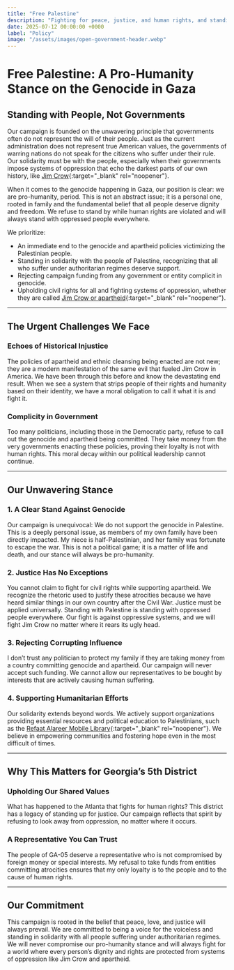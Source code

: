 ```yaml
---
title: "Free Palestine"
description: "Fighting for peace, justice, and human rights, and standing in unwavering opposition to genocide, apartheid, and Jim Crow-like oppression."
date: 2025-07-12 00:00:00 +0000
label: "Policy"
image: "/assets/images/open-government-header.webp"
---
```


# Free Palestine: A Pro-Humanity Stance on the Genocide in Gaza

## Standing with People, Not Governments

Our campaign is founded on the unwavering principle that governments often do not represent the will of their people. Just as the current administration does not represent true American values, the governments of warring nations do not speak for the citizens who suffer under their rule. Our solidarity must be with the people, especially when their governments impose systems of oppression that echo the darkest parts of our own history, like [Jim Crow](https://youtu.be/ginvzPX3WJQ?feature=shared&t=43){:target="_blank" rel="noopener"}.

When it comes to the genocide happening in Gaza, our position is clear: we are pro-humanity, period. This is not an abstract issue; it is a personal one, rooted in family and the fundamental belief that all people deserve dignity and freedom. We refuse to stand by while human rights are violated and will always stand with oppressed people everywhere.

We prioritize:

* An immediate end to the genocide and apartheid policies victimizing the Palestinian people.
* Standing in solidarity with the people of Palestine, recognizing that all who suffer under authoritarian regimes deserve support.
* Rejecting campaign funding from any government or entity complicit in genocide.
* Upholding civil rights for all and fighting systems of oppression, whether they are called [Jim Crow or apartheid](https://youtu.be/ginvzPX3WJQ?feature=shared&t=43){:target="_blank" rel="noopener"}.

---

## The Urgent Challenges We Face

### Echoes of Historical Injustice

The policies of apartheid and ethnic cleansing being enacted are not new; they are a modern manifestation of the same evil that fueled Jim Crow in America. We have been through this before and know the devastating end result. When we see a system that strips people of their rights and humanity based on their identity, we have a moral obligation to call it what it is and fight it.

### Complicity in Government

Too many politicians, including those in the Democratic party, refuse to call out the genocide and apartheid being committed. They take money from the very governments enacting these policies, proving their loyalty is not with human rights. This moral decay within our political leadership cannot continue.

---

## Our Unwavering Stance

### 1. A Clear Stand Against Genocide

Our campaign is unequivocal: We do not support the genocide in Palestine. This is a deeply personal issue, as members of my own family have been directly impacted. My niece is half-Palestinian, and her family was fortunate to escape the war. This is not a political game; it is a matter of life and death, and our stance will always be pro-humanity.

### 2. Justice Has No Exceptions

You cannot claim to fight for civil rights while supporting apartheid. We recognize the rhetoric used to justify these atrocities because we have heard similar things in our own country after the Civil War. Justice must be applied universally. Standing with Palestine is standing with oppressed people everywhere. Our fight is against oppressive systems, and we will fight Jim Crow no matter where it rears its ugly head.

### 3. Rejecting Corrupting Influence

I don’t trust any politician to protect my family if they are taking money from a country committing genocide and apartheid. Our campaign will never accept such funding. We cannot allow our representatives to be bought by interests that are actively causing human suffering.

### 4. Supporting Humanitarian Efforts

Our solidarity extends beyond words. We actively support organizations providing essential resources and political education to Palestinians, such as the [Refaat Alareer Mobile Library](https://www.refaatlibrary.com/){:target="_blank" rel="noopener"}. We believe in empowering communities and fostering hope even in the most difficult of times.

---

## Why This Matters for Georgia’s 5th District

### Upholding Our Shared Values

What has happened to the Atlanta that fights for human rights? This district has a legacy of standing up for justice. Our campaign reflects that spirit by refusing to look away from oppression, no matter where it occurs.

### A Representative You Can Trust

The people of GA-05 deserve a representative who is not compromised by foreign money or special interests. My refusal to take funds from entities committing atrocities ensures that my only loyalty is to the people and to the cause of human rights.

---

## Our Commitment

This campaign is rooted in the belief that peace, love, and justice will always prevail. We are committed to being a voice for the voiceless and standing in solidarity with all people suffering under authoritarian regimes. We will never compromise our pro-humanity stance and will always fight for a world where every person’s dignity and rights are protected from systems of oppression like Jim Crow and apartheid.